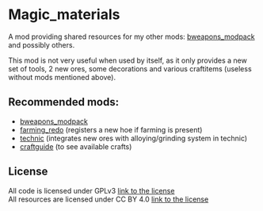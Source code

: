 # Magic_materials
A mod providing shared resources for my other mods: [bweapons_modpack ](https://github.com/ClockGen/bweapons_modpack) and possibly others.  

This mod is not very useful when used by itself, as it only provides a new set of tools, 2 new ores, some decorations and various craftitems (useless without mods mentioned above).

## Recommended mods:
- [bweapons_modpack ](https://github.com/ClockGen/bweapons_modpack)
- [farming_redo](https://notabug.org/TenPlus1/farming) (registers a new hoe if farming is present)
- [technic](https://github.com/minetest-mods/technic) (integrates new ores with alloying/grinding system in technic)
- [craftguide](https://github.com/minetest-mods/craftguide) (to see available crafts)

## License
All code is licensed under GPLv3 [link to the license](https://www.gnu.org/licenses/gpl-3.0.en.html)  
All resources are licensed under CC BY 4.0 [link to the license](https://creativecommons.org/licenses/by/4.0/legalcode)  
